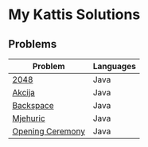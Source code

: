 # My Kattis Solutions

## Problems
| Problem | Languages |
| - | - |
| [2048](https://github.com/szeying02/kattis/tree/main/2048) | Java |
| [Akcija](https://github.com/szeying02/kattis/tree/main/Akcija) | Java |
| [Backspace](https://github.com/szeying02/kattis/tree/main/Backspace) | Java |
| [Mjehuric](https://github.com/szeying02/kattis/tree/main/Mjehuric) | Java |
| [Opening Ceremony](https://github.com/szeying02/kattis/tree/main/Opening%20Ceremony) | Java |

